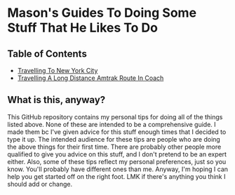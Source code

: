 # Mason's Guides To Doing Some Stuff That He Likes To Do

## Table of Contents

* [Travelling To New York City](nyc/README.md)
* [Travelling A Long Distance Amtrak Route In Coach](amtrak/README.md)

## What is this, anyway?

This GitHub repository contains my personal tips for doing all of the things listed above. None of these are intended
to be a comprehensive guide. I made them bc I've given advice for this stuff enough times that I decided to type it up. 
The intended audience for these tips are people who are doing the above things for their first time. There are probably 
other people more qualified to give you advice on this stuff, and I don't pretend to be an expert either. Also, some of 
these tips reflect my personal preferences, just so you know. You'll probably have different ones than me. Anyway, I'm 
hoping I can help you get started off on the right foot. LMK if there's anything you think I should add or change.

